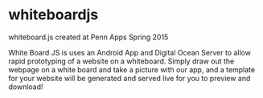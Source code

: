 # whiteboardjs
whiteboard.js created at Penn Apps Spring 2015

White Board JS is uses an Android App and Digital Ocean Server to allow rapid prototyping of a website on a whiteboard.
Simply draw out the webpage on a white board and take a picture with our app, and a template for your website will be generated and served live for you to preview and download! 
